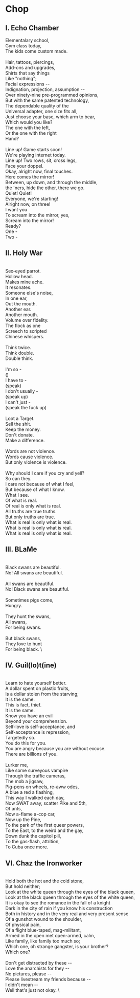 # Chop

## I. Echo Chamber

Elementalary school, \
Gym class today, \
The kids come custom made. \
\
Hair, tattoos, piercings, \
Add-ons and upgrades, \
Shirts that say things \
Like "nothing"; \
Facial expressions -- \
Indignation, projection, assumption -- \
Over ninety-nine pre-programmed opinions, \
But with the same patented technology, \
The dependable quality of the  \
Universal adapter, one size fits all, \
Just choose your base, which arm to bear, \
Which would you like? \
The one with the left,  \
Or the one with the right  \
Hand? \
\
Line up! Game starts soon! \
We're playing internet today. \
Line up! Two rows, sit, cross legs,  \
Face your doppel. \
Okay, alright now, final touches.  \
Here comes the mirror!  \
Between, up down, and through the middle,  \
the 'ners, hide the other, there we go. \
Quiet! Quiet! \
Everyone, we're starting! \
Alright now, on three! \
I want you \
To scream into the mirror, yes, \
Scream into the mirror! \
Ready? \
One - \
Two - 

## II. Holy War
\
Sex-eyed parrot. \
Hollow head. \
Makes mine ache. \
It resonates. \
Someone else's noise, \
In one ear, \
Out the mouth. \
Another ear. \
Another mouth. \
Volume over fidelity. \
The flock as one \
Screech to scripted  \
Chinese whispers. \
\
Think twice. \
Think double. \
Double think. \
\
I'm so - \
() \
I have to - \
(speak) \
I don't usually -  \
(speak up) \
I can't just - \
(speak the fuck up) \
\
Loot a Target. \
Sell the shit. \
Keep the money. \
Don't donate. \
Make a difference. \
\
Words are not violence. \
Words cause violence. \
But only violence is violence. \
\
Why should I care if you cry and yell? \
So can they. \
I care not because of what I feel, \
But because of what I know. \
What I see. \
Of what is real. \
Of real is only what is real. \
All truths are true truths. \
But only truths are true. \
What is real is only what is real. \
What is real is only what is real. \
What is real is only what is real.

## III. BLaMe
\
Black swans are beautiful. \
No! All swans are beautiful. \
\
All swans are beautiful. \
No! Black swans are beautiful. \
\
Sometimes pigs come,  \
Hungry. \
\
They hunt the swans,  \
All swans, \
For being swans. \
\
But black swans, \
They love to hunt \
For being black. \

## IV. Guil(lo)t(ine)
\
Learn to hate yourself better. \
A dollar spent on plastic fruits, \
Is a dollar stolen from the starving; \
It is the same. \
This is fact, thief. \
It is the same. \
Know you have an evil \
Beyond your comprehension. \
Self-love is self-acceptance, and \
Self-acceptance is repression, \
Targetedly so. \
You do this for you. \
You are angry because you are without excuse. \
There are billions of you. \
\
Lurker me, \
Like some surveyous vampire \
Through the traffic cameras, \
The mob a jigsaw, \
Pig-pens on wheels, re-aww odes, \
A blue a red a flashing, \
This way I walked each day, \
Now SWAT away, scatter Pike and 5th, \
Of ants, \
Now a-flame a-cop car, \
Now up the Pine, \
To the park of the first queer powers, \
To the East, to the weird and the gay, \
Down dunk the capitol pill, \
To the gas-flash, attrition, \
To Cuba once more. 

## VI. Chaz the Ironworker
\
Hold both the hot and the cold stone, \
But hold neither; \
Look at the white queen through the eyes of the black queen, \
Look at the black queen through the eyes of the white queen, \
It is okay to see the romance in the fall of a knight \
Dark in the city of rain if you know his construction \
Both in history and in the very real and very present sense \
Of a gunshot wound to the shoulder, \
Of physical pain, \
Of a flight blue-taped, mag-militant, \
Armed in the open met open-armed, calm, \
Like family, like family too much so; \
Which one, oh strange gangster, is your brother? \
Which one? \
\
Don't get distracted by these -- \
Love the anarchists for they -- \
No pictures, please -- \
Please livestream my friends because -- \
I didn't mean -- \
Well that's just not okay. \
